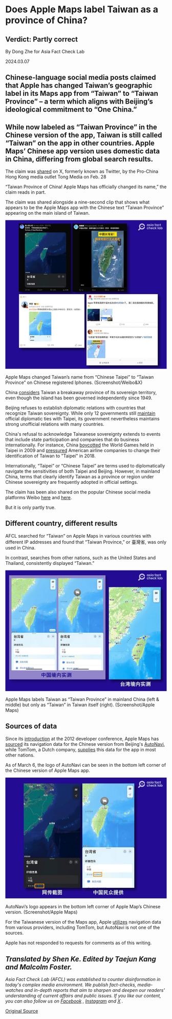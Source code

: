 # Does Apple Maps label Taiwan as a province of China?

## Verdict: Partly correct

By Dong Zhe for Asia Fact Check Lab

2024.03.07

## Chinese-language social media posts claimed that Apple has changed Taiwan’s geographic label in its Maps app from “Taiwan” to “Taiwan Province” – a term which aligns with Beijing’s ideological commitment to “One China.”

## While now labeled as “Taiwan Province” in the Chinese version of the app, Taiwan is still called “Taiwan” on the app in other countries. Apple Maps’ Chinese app version uses domestic data in China, differing from global search results.

The claim was [shared](https://twitter.com/TongMediaHK/status/1762777347781173434) on X, formerly known as Twitter, by the Pro-China Hong Kong media outlet Tong Media on Feb. 28

“Taiwan Province of China! Apple Maps has officially changed its name,” the claim reads in part.

The claim was shared alongside a nine-second clip that shows what appears to be the Apple Maps app with the Chinese text “Taiwan Province” appearing on the main island of Taiwan.

![1.png](images/3GGJFUPYDYP7QLJGI2PARWXPP4.png)

Apple Maps changed Taiwan’s name from “Chinese Taipei” to “Taiwan Province” on Chinese registered Iphones. (Screenshot/Weibo&X)

China [considers](https://www.cfr.org/backgrounder/china-taiwan-relations-tension-us-policy-biden) Taiwan a breakaway province of its sovereign territory, even though the island has been governed independently since 1949.

Beijing refuses to establish diplomatic relations with countries that recognize Taiwan sovereignty. While only 12 governments still [maintain](https://en.mofa.gov.tw/AlliesIndex.aspx?n=1294&sms=1007) official diplomatic ties with Taipei, its government nevertheless maintains strong unofficial relations with many countries.

China's refusal to acknowledge Taiwanese sovereignty extends to events that include state participation and companies that do business internationally. For instance, China [boycotted](https://www.cbc.ca/sports/china-boycotts-world-games-opening-in-taiwan-1.822422) the World Games held in Taipei in 2009 and [pressured](https://learningenglish.voanews.com/a/us-airline-companies-agree-to-name-change-for-taiwan/4501046.html) American airline companies to change their identification of Taiwan to "Taipei" in 2018.

Internationally, “Taipei” or “Chinese Taipei” are terms used to diplomatically navigate the sensitivities of both Taipei and Beijing. However, in mainland China, terms that clearly identify Taiwan as a province or region under Chinese sovereignty are frequently adopted in official settings.

The claim has been also shared on the popular Chinese social media platforms Weibo [here](https://weibo.com/1912418597/O2vJjvFI2?refer_flag=1001030103_) and [here](https://weibo.com/1192966660/O2EFc1KE3?refer_flag=1001030103_).

But it is only partly true.

## Different country, different results

AFCL searched for “Taiwan” on Apple Maps in various countries with different IP addresses and found that “Taiwan Province,” or 臺灣省, was only used in China.

In contrast, searches from other nations, such as the United States and Thailand, consistently displayed “Taiwan.”

![2.png](images/ZQEZGBKLKQD5YB2HSLAQAVQMTM.png)

Apple Maps labels Taiwan as “Taiwan Province” in mainland China (left & middle) but only as “Taiwan” in Taiwan itself (right). (Screenshot/Apple Maps)

## Sources of data

Since its [introduction](https://www.google.com/search?q=WWDC+2012&oq=WWDC+2012&gs_lcrp=EgZjaHJvbWUyBggAEEUYOTIGCAEQABgeMggIAhAAGAUYHjIGCAMQRRg80gEIMjIzOGowajSoAgCwAgA&sourceid=chrome&ie=UTF-8#fpstate=ive&vld=cid:76007b94,vid:64ek5Z4NWiY,st:5922) at the 2012 developer conference, Apple Maps has [sourced](https://www.apple.com/tw/legal/privacy/data/zh-tw/apple-maps/) its navigation data for the Chinese version from Beijing's [AutoNavi](https://mobile.amap.com/), while TomTom, a Dutch company, [supplies](https://www.theguardian.com/technology/2012/jun/12/tomtom-apple-phone-satnav-program) this data for the app in most other nations.

As of March 6, the logo of AutoNavi can be seen in the bottom left corner of the Chinese version of Apple Maps app.

![3.png](images/KX4RYV6O7I6W2M4MKYVD4WFWR4.png)

AutoNavi’s logo appears in the bottom left corner of Apple Map’s Chinese version. (Screenshot/Apple Maps)

For the Taiwanese version of the Maps app, Apple [utilizes](https://gspe21-ssl.ls.apple.com/html/attribution-275.html) navigation data from various providers, including TomTom, but AutoNavi is not one of the sources.

Apple has not responded to requests for comments as of this writing.

## *Translated by Shen Ke. Edited by Taejun Kang and Malcolm Foster.*

*Asia Fact Check Lab (AFCL) was established to counter disinformation in today's complex media environment. We publish fact-checks, media-watches and in-depth reports that aim to sharpen and deepen our readers' understanding of current affairs and public issues. If you like our content, you can also follow us on*   [*Facebook*](https://www.facebook.com/asiafactchecklabcn)  *,*   [*Instagram*](https://www.instagram.com/asiafactchecklab/)   *and*   [*X*](https://twitter.com/AFCL_eng)  *.*



[Original Source](https://www.rfa.org/english/news/afcl/fact-check-apple-maps-taiwan-03072024174451.html)